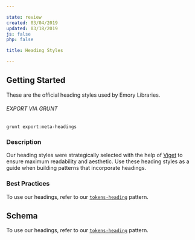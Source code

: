 ```yaml
---

state: review
created: 03/04/2019
updated: 03/18/2019
js: false
php: false

title: Heading Styles

---
```


## Getting Started

These are the official heading styles used by Emory Libraries.

###### EXPORT VIA GRUNT

```
grunt export:meta-headings
```


### Description

Our heading styles were strategically selected with the help of [Viget](https://www.viget.com/) to ensure maximum readability and aesthetic. Use these heading styles as a guide when building patterns that incorporate headings.


### Best Practices

To use our headings, refer to our [`tokens-heading`](/patterns/10-tokens-10-globals-heading/10-tokens-10-globals-heading) pattern.


## Schema

To use our headings, refer to our [`tokens-heading`](/patterns/10-tokens-10-globals-heading/10-tokens-10-globals-heading) pattern.
